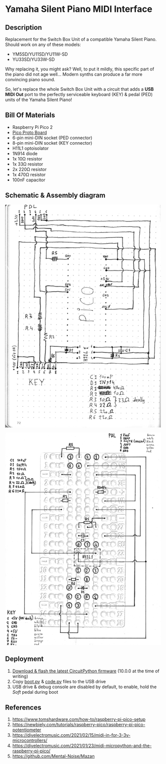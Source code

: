 # Yamaha Silent Piano MIDI Interface

## Description

Replacement for the Switch Box Unit of a compatible Yamaha Silent Piano.
Should work on any of these models:

 - YM5SD/YU11SD/YU11W-SD
 - YU33SD/YU33W-SD

Why replacing it, you might ask? Well, to put it mildly, this specific part of
the piano did not age well... Modern synths can produce a far more convincing
piano sound.

So, let's replace the whole Switch Box Unit with a circuit that adds a
**USB MIDI Out** port to the perfectly serviceable keyboard (KEY) & pedal (PED)
units of the Yamaha Silent Piano!

## Bill Of Materials

 - Raspberry Pi Pico 2
 - [Pico Proto Board](https://www.kiwi-electronics.com/en/pico-proto-board-10506)
 - 6-pin mini-DIN socket (PED connector)
 - 8-pin mini-DIN socket (KEY connector)
 - H11L1 optoisolator
 - 1N914 diode
 - 1x 10Ω resistor
 - 1x 33Ω resistor
 - 2x 220Ω resistor
 - 1x 470Ω resistor
 - 100nF capacitor

## Schematic & Assembly diagram

![schematic](./schematic.png)

![assembly](./assembly.png)

## Deployment

1. [Download & flash the latest CircuitPython firmware](https://circuitpython.org/board/raspberry_pi_pico2/) (10.0.0 at the time of writing)
2. Copy [boot.py](./boot.py) & [code.py](./code.py) files to the USB drive
3. USB drive & debug console are disabled by default, to enable, hold the _Soft_ pedal during boot

## References

1. https://www.tomshardware.com/how-to/raspberry-pi-pico-setup
2. https://newbiely.com/tutorials/raspberry-pico/raspberry-pi-pico-potentiometer
3. https://diyelectromusic.com/2021/02/15/midi-in-for-3-3v-microcontrollers/
4. https://diyelectromusic.com/2021/01/23/midi-micropython-and-the-raspberry-pi-pico/
5. https://github.com/Mental-Noise/Mazan
